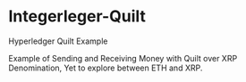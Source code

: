 # Integerleger-Quilt
Hyperledger Quilt Example

Example of Sending and Receiving Money with Quilt over XRP Denomination, Yet to explore between ETH and XRP.
